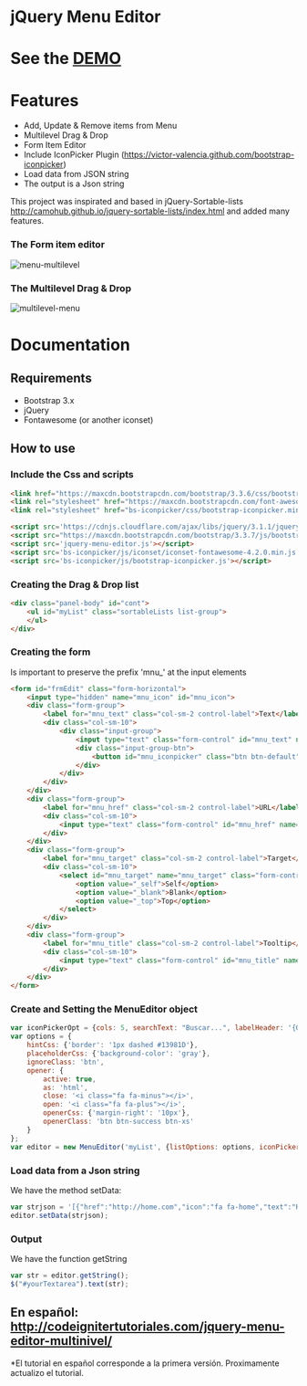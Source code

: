 # jQuery Menu Editor
# See the [DEMO](http://codeignitertutoriales.com/demos/jqmenueditor/)
# Features
* Add, Update & Remove items from Menu
* Multilevel Drag & Drop
* Form Item Editor
* Include IconPicker Plugin (https://victor-valencia.github.com/bootstrap-iconpicker)
* Load data from JSON string 
* The output is a Json string

This project was inspirated and based in jQuery-Sortable-lists http://camohub.github.io/jquery-sortable-lists/index.html and added many features.

### The Form item editor
![menu-multilevel](http://codeignitertutoriales.com/wp-content/uploads/2017/01/jquery-menu-editor-form.jpg)
### The Multilevel Drag & Drop
![multilevel-menu](http://codeignitertutoriales.com/wp-content/uploads/2017/01/jquery-menu-editor-dragdrop.jpg)

# Documentation

## Requirements
* Bootstrap 3.x
* jQuery
* Fontawesome (or another iconset)

## How to use
### Include the Css and scripts
```html
<link href="https://maxcdn.bootstrapcdn.com/bootstrap/3.3.6/css/bootstrap.min.css" rel="stylesheet">
<link rel="stylesheet" href="https://maxcdn.bootstrapcdn.com/font-awesome/4.2.0/css/font-awesome.min.css">
<link rel="stylesheet" href="bs-iconpicker/css/bootstrap-iconpicker.min.css">

<script src='https://cdnjs.cloudflare.com/ajax/libs/jquery/3.1.1/jquery.min.js'></script>
<script src="https://maxcdn.bootstrapcdn.com/bootstrap/3.3.7/js/bootstrap.min.js" integrity="sha384-Tc5IQib027qvyjSMfHjOMaLkfuWVxZxUPnCJA7l2mCWNIpG9mGCD8wGNIcPD7Txa" crossorigin="anonymous"></script>
<script src='jquery-menu-editor.js'></script>
<script src='bs-iconpicker/js/iconset/iconset-fontawesome-4.2.0.min.js'></script>
<script src='bs-iconpicker/js/bootstrap-iconpicker.js'></script>
```

### Creating the Drag & Drop list
```html
<div class="panel-body" id="cont">
    <ul id="myList" class="sortableLists list-group">
    </ul>
</div>
```
### Creating the form
Is important to preserve the prefix 'mnu_' at the input elements
```html
<form id="frmEdit" class="form-horizontal">
    <input type="hidden" name="mnu_icon" id="mnu_icon">
    <div class="form-group">
        <label for="mnu_text" class="col-sm-2 control-label">Text</label>
        <div class="col-sm-10">
            <div class="input-group">
                <input type="text" class="form-control" id="mnu_text" name="mnu_text" placeholder="Text">
                <div class="input-group-btn">
                    <button id="mnu_iconpicker" class="btn btn-default" data-iconset="fontawesome" data-icon="" type="button"></button>
                </div>
            </div>
        </div>
    </div>
    <div class="form-group">
        <label for="mnu_href" class="col-sm-2 control-label">URL</label>
        <div class="col-sm-10">
            <input type="text" class="form-control" id="mnu_href" name="mnu_href" placeholder="URL">
        </div>
    </div>
    <div class="form-group">
        <label for="mnu_target" class="col-sm-2 control-label">Target</label>
        <div class="col-sm-10">
            <select id="mnu_target" name="mnu_target" class="form-control">
                <option value="_self">Self</option>
                <option value="_blank">Blank</option>
                <option value="_top">Top</option>
            </select>
        </div>
    </div>
    <div class="form-group">
        <label for="mnu_title" class="col-sm-2 control-label">Tooltip</label>
        <div class="col-sm-10">
            <input type="text" class="form-control" id="mnu_title" name="mnu_title" placeholder="Text">
        </div>
    </div>
</form>
```

### Create and Setting the MenuEditor object
```javascript
var iconPickerOpt = {cols: 5, searchText: "Buscar...", labelHeader: '{0} de {1} Pags.', footer: false};
var options = {
    hintCss: {'border': '1px dashed #13981D'},
    placeholderCss: {'background-color': 'gray'},
    ignoreClass: 'btn',
    opener: {
        active: true,
        as: 'html',
        close: '<i class="fa fa-minus"></i>',
        open: '<i class="fa fa-plus"></i>',
        openerCss: {'margin-right': '10px'},
        openerClass: 'btn btn-success btn-xs'
    }
};
var editor = new MenuEditor('myList', {listOptions: options, iconPicker: iconPickerOpt, labelEdit: 'Edit', labelRemove: 'Remove'});
```

### Load data from a Json string
We have the method setData:
```javascript
var strjson = '[{"href":"http://home.com","icon":"fa fa-home","text":"Home"},{"icon":"fa fa-bar-chart-o","text":"Opcion2"},{"icon":"fa fa-cloud-upload","text":"Opcion3"},{"icon":"fa fa-crop","text":"Opcion4"},{"icon":"fa fa-flask","text":"Opcion5"},{"icon":"fa fa-search","text":"Opcion7","children":[{"icon":"fa fa-plug","text":"Opcion7-1","children":[{"icon":"fa fa-filter","text":"Opcion7-2","children":[{"icon":"fa fa-map-marker","text":"Opcion6"}]}]}]}]';
editor.setData(strjson);
```
### Output
We have the function getString
```javascript
var str = editor.getString();
$("#yourTextarea").text(str);
```

## En español: http://codeignitertutoriales.com/jquery-menu-editor-multinivel/
*El tutorial en español corresponde a la primera versión. Proximamente actualizo el tutorial.
